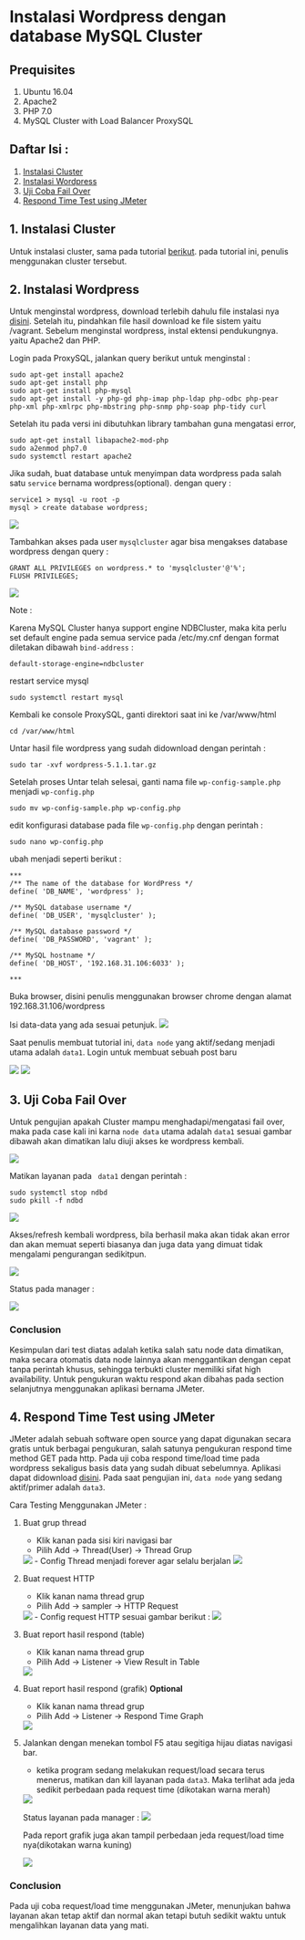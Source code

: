 # Instalasi Wordpress dengan database MySQL Cluster

## Prequisites
1. Ubuntu 16.04
2. Apache2
3. PHP 7.0
4. MySQL Cluster with Load Balancer ProxySQL

## Daftar Isi :

1. [Instalasi Cluster](#1-instalasi-cluster)
2. [Instalasi Wordpress](#2-instalasi-wordpress)
3. [Uji Coba Fail Over](#3-uji-coba-fail-over)
4. [Respond Time Test using JMeter](#4-respond-time-test-using-jmeter)


## 1. Instalasi Cluster

Untuk instalasi cluster, sama pada tutorial <a href="https://github.com/isasenoaji/BasisDataTerdistribusi">berikut</a>.
pada tutorial ini, penulis menggunakan cluster tersebut.

## 2. Instalasi Wordpress
Untuk menginstal wordpress, download terlebih dahulu file instalasi nya <a href="https://wordpress.org/download/">disini</a>.
Setelah itu, pindahkan file hasil download ke file sistem yaitu /vagrant. Sebelum menginstal wordpress, instal ektensi pendukungnya. yaitu Apache2 dan PHP.

Login pada ProxySQL, jalankan query berikut untuk menginstal :

```
sudo apt-get install apache2
sudo apt-get install php
sudo apt-get install php-mysql
sudo apt-get install -y php-gd php-imap php-ldap php-odbc php-pear php-xml php-xmlrpc php-mbstring php-snmp php-soap php-tidy curl
```

Setelah itu pada versi ini dibutuhkan library tambahan guna mengatasi error, 

```
sudo apt-get install libapache2-mod-php
sudo a2enmod php7.0
sudo systemctl restart apache2
```

Jika sudah, buat database untuk menyimpan data wordpress pada salah satu ```service``` bernama wordpress(optional). dengan query :

```
service1 > mysql -u root -p
mysql > create database wordpress;
```

<img src="/Evaluasi Tengah Semester/Screenshot 3/create table.png">

Tambahkan akses pada user ```mysqlcluster``` agar bisa mengakses database wordpress dengan query :

```
GRANT ALL PRIVILEGES on wordpress.* to 'mysqlcluster'@'%';
FLUSH PRIVILEGES;
```
<img src="/Evaluasi Tengah Semester/Screenshot 3/Grant akses.png">

Note :

Karena MySQL Cluster hanya support engine NDBCluster, maka kita perlu set default engine pada semua service pada /etc/my.cnf dengan format diletakan dibawah ```bind-address``` :

```
default-storage-engine=ndbcluster
```

restart service mysql

```
sudo systemctl restart mysql
```

Kembali ke console ProxySQL, ganti direktori saat ini ke /var/www/html

```
cd /var/www/html
```

Untar hasil file wordpress yang sudah  didownload dengan perintah :

```
sudo tar -xvf wordpress-5.1.1.tar.gz
```

Setelah proses Untar telah selesai, ganti nama file ```wp-config-sample.php``` menjadi ```wp-config.php```

```
sudo mv wp-config-sample.php wp-config.php
```

edit konfigurasi database pada file ```wp-config.php``` dengan perintah :

```
sudo nano wp-config.php
```

ubah menjadi seperti berikut :

```
***
/** The name of the database for WordPress */
define( 'DB_NAME', 'wordpress' );

/** MySQL database username */
define( 'DB_USER', 'mysqlcluster' );

/** MySQL database password */
define( 'DB_PASSWORD', 'vagrant' );

/** MySQL hostname */
define( 'DB_HOST', '192.168.31.106:6033' );

***
```

Buka browser, disini penulis menggunakan browser chrome dengan alamat 192.168.31.106/wordpress

Isi data-data yang ada sesuai petunjuk.
<img src="/Evaluasi Tengah Semester/Screenshot 3/wordpress sukses instal.png">


Saat penulis membuat tutorial ini, ```data node``` yang aktif/sedang menjadi utama adalah ```data1```. Login untuk membuat sebuah post baru 

<img src="/Evaluasi Tengah Semester/Screenshot 3/login wordpress.png">

<img src="/Evaluasi Tengah Semester/Screenshot 3/wordpress new post.png">


## 3. Uji Coba Fail Over

Untuk pengujian apakah Cluster mampu menghadapi/mengatasi fail over, maka pada case kali ini karna ```node data``` utama adalah ```data1``` sesuai gambar dibawah akan dimatikan lalu diuji akses ke wordpress kembali.

<img src="/Evaluasi Tengah Semester/Screenshot 3/manager status before 1.png">

Matikan layanan pada ``` data1``` dengan perintah :

```
sudo systemctl stop ndbd
sudo pkill -f ndbd
```
<img src="/Evaluasi Tengah Semester/Screenshot 3/data1 matikan.png">

Akses/refresh kembali wordpress, bila berhasil maka akan tidak akan error dan akan memuat seperti biasanya dan juga data yang dimuat tidak mengalami pengurangan sedikitpun.

<img src="/Evaluasi Tengah Semester/Screenshot 3/wordpress new post.png">

Status pada manager :

<img src="/Evaluasi Tengah Semester/Screenshot 3/manager status after 1.png">

### Conclusion

Kesimpulan dari test diatas adalah ketika salah satu node data dimatikan, maka secara otomatis data node lainnya akan menggantikan dengan cepat tanpa perintah khusus, sehingga terbukti cluster memiliki sifat high availability. Untuk pengukuran waktu respond akan dibahas pada section selanjutnya menggunakan aplikasi bernama JMeter.

## 4. Respond Time Test using JMeter

JMeter adalah sebuah software open source yang dapat digunakan secara gratis untuk berbagai pengukuran, salah satunya pengukuran respond time method GET pada http. Pada uji coba respond time/load time pada wordpress sekaligus basis data yang sudah dibuat sebelumnya. Aplikasi dapat didownload <a href="https://jmeter.apache.org/download_jmeter.cgi">disini</a>.
Pada saat pengujian ini, ```data node``` yang sedang aktif/primer adalah ```data3```.
  
Cara Testing Menggunakan JMeter :
1. Buat grup thread
   - Klik kanan pada sisi kiri navigasi bar
   - Pilih Add -> Thread(User) -> Thread Grup
   <img src="/Evaluasi Tengah Semester/Screenshot 3/jmeter step 1.png">
   - Config Thread menjadi forever agar selalu berjalan
   <img src="/Evaluasi Tengah Semester/Screenshot 3/jmeter step 2 config thread.png">
2. Buat request HTTP
   - Klik kanan nama thread grup
   - Pilih Add -> sampler -> HTTP Request
   <img src="/Evaluasi Tengah Semester/Screenshot 3/jmeter step 3.png">
   - Config request HTTP sesuai gambar berikut :
   <img src="/Evaluasi Tengah Semester/Screenshot 3/jmeter step 4 .png">
3. Buat report hasil respond (table)
   - Klik kanan nama thread grup
   - Pilih Add -> Listener -> View Result in Table
   <img src="/Evaluasi Tengah Semester/Screenshot 3/jmeter step 5.png">
4. Buat report hasil respond (grafik) **Optional**
   - Klik kanan nama thread grup
   - Pilih Add -> Listener -> Respond Time Graph
   <img src="/Evaluasi Tengah Semester/Screenshot 3/jmeter step 6.png">
5. Jalankan dengan menekan tombol F5 atau segitiga hijau diatas navigasi bar.
   - ketika program sedang melakukan request/load secara terus menerus, matikan dan kill layanan pada ```data3```. Maka terlihat ada jeda sedikit perbedaan pada request time (dikotakan warna merah)
   <img src="/Evaluasi Tengah Semester/Screenshot 3/data3 matikan jmeter.png">
   
   Status layanan pada manager :
   <img src="/Evaluasi Tengah Semester/Screenshot 3/data3 mati sukses jmeter.png">
   
   Pada report grafik juga akan tampil perbedaan jeda request/load time nya(dikotakan warna kuning)
   
   <img src="/Evaluasi Tengah Semester/Screenshot 3/data3 mati jmeter grafik.png">
   
   
### Conclusion

Pada uji coba request/load time menggunakan JMeter, menunjukan bahwa layanan akan tetap aktif dan normal akan tetapi butuh sedikit waktu untuk mengalihkan layanan data yang mati. 
